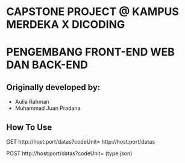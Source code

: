 # CAPSTONE PROJECT @ KAMPUS MERDEKA X DICODING
# PENGEMBANG FRONT-END WEB DAN BACK-END

## Originally developed by:
- Aulia Rahman
- Muhammad Juan Pradana

## How To Use
GET
http://host:port/datas?codeUnit=
http://host:port/datas

POST
http://host:port/datas?codeUnit=
(type:json)